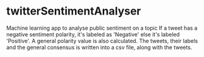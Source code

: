 # twitterSentimentAnalyser
Machine learning app to analyse public sentiment on a topic
If a tweet has a negative sentiment polarity, it's labeled as 'Negative' else it's labeled 'Positive'.
A general polarity value is also calculated.
The tweets, their labels and the general consensus is written into a csv file, along with the tweets.
